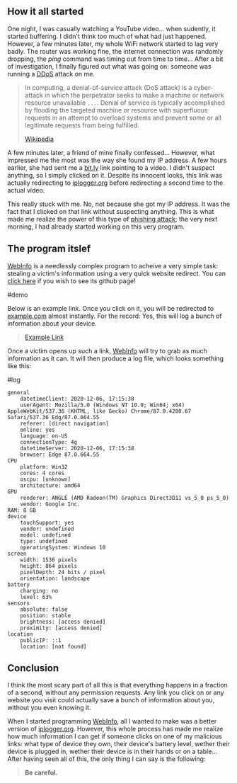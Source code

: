 ## How it all started

One night, I was casually watching a YouTube video... when sudently, it started buffering. I didn't think too much of what had just happened. However, a few minutes later, my whole WiFi network started to lag very badly. The router was working fine, the internet connection was randomly dropping, the _ping_ command was timing out from time to time... After a bit of investigation, I finally figured out what was going on: someone was running a [DDoS](https://en.wikipedia.org/wiki/Denial-of-service_attack) attack on me.

> In computing, a denial-of-service attack (DoS attack) is a cyber-attack in which the perpetrator seeks to make a machine or network resource unavailable `...`. Denial of service is typically accomplished by flooding the targeted machine or resource with superfluous requests in an attempt to overload systems and prevent some or all legitimate requests from being fulfilled.
>
> [Wikipedia](https://en.wikipedia.org/wiki/Denial-of-service_attack)

A few minutes later, a friend of mine finally confessed... However, what impressed me the most was the way she found my IP address. A few hours earlier, she had sent me a [bit.ly](https://bit.ly/) link pointing to a video. I didn't suspect anything, so I simply clicked on it. Despite its innocent looks, this link was actually redirecting to [iplogger.org](https://iplogger.org/) before redirecting a second time to the actual video.

This really stuck with me. No, not because she got my IP address. It was the fact that I clicked on that link without suspecting anything. This is what made me realize the power of this type of [phishing attack](https://en.wikipedia.org/wiki/Phishing); the very next morning, I had already started working on this very program.

## The program itslef

[WebInfo](https://github.com/Bricktech2000/WebInfo) is a needlessly complex program to acheive a very simple task: stealing a victim's information using a very quick website redirect. You can [click here](https://github.com/Bricktech2000/WebInfo) if you wish to see its github page!

#demo

Below is an example link. Once you click on it, you will be redirected to [example.com](https://example.com/) almost instantly. For the record: Yes, this will log a bunch of information about your device.

> [Example Link](https://info.emilien.ca/FV3S0demo)

Once a victim opens up such a link, [WebInfo](https://github.com/Bricktech2000/WebInfo) will try to grab as much information as it can. It will then produce a log file, which looks something like this:

#log

```
general
	datetimeClient: 2020-12-06, 17:15:38
	userAgent: Mozilla/5.0 (Windows NT 10.0; Win64; x64) AppleWebKit/537.36 (KHTML, like Gecko) Chrome/87.0.4280.67 Safari/537.36 Edg/87.0.664.55
	referer: [direct navigation]
	online: yes
	language: en-US
	connectionType: 4g
	datetimeServer: 2020-12-06, 17:15:38
	browser: Edge 87.0.664.55
CPU
	platform: Win32
	cores: 4 cores
	oscpu: [unknown]
	architecture: amd64
GPU
	renderer: ANGLE (AMD Radeon(TM) Graphics Direct3D11 vs_5_0 ps_5_0)
	vendor: Google Inc.
RAM: 8 GB
device
	touchSupport: yes
	vendor: undefined
	model: undefined
	type: undefined
	operatingSystem: Windows 10
screen
	width: 1536 pixels
	height: 864 pixels
	pixelDepth: 24 bits / pixel
	orientation: landscape
battery
	charging: no
	level: 63%
sensors
	absolute: false
	position: stable
	brightness: [access denied]
	proximity: [access denied]
location
	publicIP: ::1
	location: [not found]
```

## Conclusion

I think the most scary part of all this is that everything happens in a fraction of a second, without any permission requests. Any link you click on or any website you visit could actually save a bunch of information about you, without you even knowing it.

When I started programming [WebInfo](https://github.com/Bricktech2000/WebInfo), all I wanted to make was a better version of [iplogger.org](https://iplogger.org/). However, this whole process has made me realize how much information I can get if someone clicks on one of my malicious links: what type of device they own, their device's battery level, wether their device is plugged in, wether their device is in their hands or on a table... After having seen all of this, the only thing I can say is the following:

> **Be careful.**

